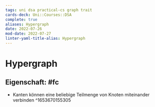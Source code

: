 ```yaml
---
tags: uni dsa practical-cs graph trait 
cards-deck: Uni::Courses::DSA
complete: true
aliases: Hypergraph
date: 2022-07-26
mod-date: 2022-07-27
linter-yaml-title-alias: Hypergraph
---
```


# Hypergraph

## Eigenschaft: #fc
- Kanten können eine beliebige Teilmenge von Knoten miteinander verbinden
^1653670155305

